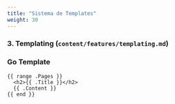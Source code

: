 ```yaml
---
title: "Sistema de Templates"
weight: 30
---
```


### **3. Templating (`content/features/templating.md`)**

### Go Template
```go-html-template
{{ range .Pages }}
  <h2>{{ .Title }}</h2>
  {{ .Content }}
{{ end }}
```
